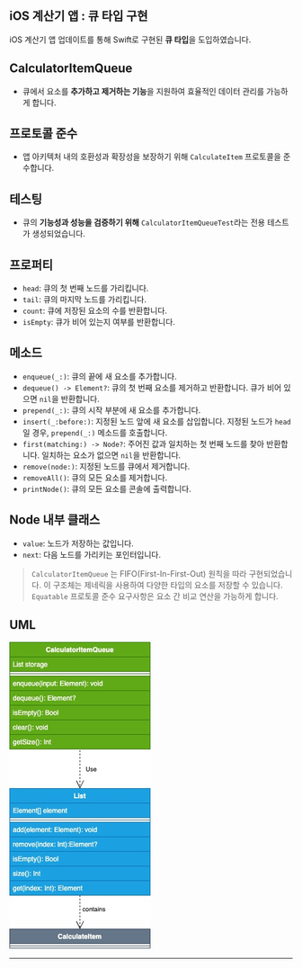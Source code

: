 ## iOS 계산기 앱 : 큐 타입 구현

iOS 계산기 앱 업데이트를 통해 Swift로 구현된 **큐 타입**을 도입하였습니다.

## CalculatorItemQueue

- 큐에서 요소를 **추가하고 제거하는 기능**을 지원하여 효율적인 데이터 관리를 가능하게 합니다.

## 프로토콜 준수

- 앱 아키텍처 내의 호환성과 확장성을 보장하기 위해 `CalculateItem` 프로토콜을 준수합니다.

## 테스팅

- 큐의 **기능성과 성능을 검증하기 위해** `CalculatorItemQueueTest`라는 전용 테스트가 생성되었습니다.

## 프로퍼티
- `head`: 큐의 첫 번째 노드를 가리킵니다.
- `tail`: 큐의 마지막 노드를 가리킵니다.
- `count`: 큐에 저장된 요소의 수를 반환합니다.
- `isEmpty`: 큐가 비어 있는지 여부를 반환합니다.

## 메소드
- `enqueue(_:)`: 큐의 끝에 새 요소를 추가합니다.
- `dequeue() -> Element?`: 큐의 첫 번째 요소를 제거하고 반환합니다. 큐가 비어 있으면 `nil`을 반환합니다.
- `prepend(_:)`: 큐의 시작 부분에 새 요소를 추가합니다.
- `insert(_:before:)`: 지정된 노드 앞에 새 요소를 삽입합니다. 지정된 노드가 `head`일 경우, `prepend(_:)` 메소드를 호출합니다.
- `first(matching:) -> Node?`: 주어진 값과 일치하는 첫 번째 노드를 찾아 반환합니다. 일치하는 요소가 없으면 `nil`을 반환합니다.
- `remove(node:)`: 지정된 노드를 큐에서 제거합니다.
- `removeAll()`: 큐의 모든 요소를 제거합니다.
- `printNode()`: 큐의 모든 요소를 콘솔에 출력합니다.

## Node 내부 클래스
- `value`: 노드가 저장하는 값입니다.
- `next`: 다음 노드를 가리키는 포인터입니다.

> `CalculatorItemQueue` 는 FIFO(First-In-First-Out) 원칙을 따라 구현되었습니다. 이 구조체는 제네릭을 사용하여 다양한 타입의 요소를 저장할 수 있습니다. `Equatable` 프로토콜 준수 요구사항은 요소 간 비교 연산을 가능하게 합니다.

## UML

<img src="https://github.com/kkomgi/ios-calculator-app/blob/step1/Calculator/Calculator/Resources/Images/queue_uml.jpg">

---
